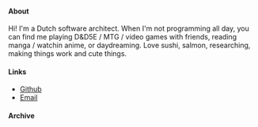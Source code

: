 #### About

Hi! I'm a Dutch software architect. When I'm not programming all day, you can find me playing D&D5E / MTG / video games with friends, reading manga / watchin anime, or daydreaming. Love sushi, salmon, researching, making things work and cute things.

#### Links

- [Github](https://www.github.com/merijnhendriks)
- [Email](mailto:merijn.d.hendriks@gmail.com)

#### Archive

<div id="blog-entries"></div>
